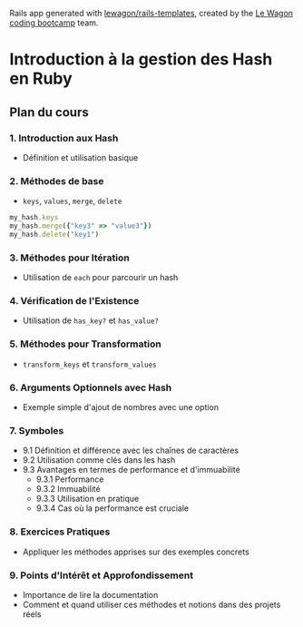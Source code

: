 Rails app generated with [lewagon/rails-templates](https://github.com/lewagon/rails-templates), created by the [Le Wagon coding bootcamp](https://www.lewagon.com) team.

# Introduction à la gestion des Hash en Ruby

## Plan du cours

### 1. Introduction aux Hash
- Définition et utilisation basique

### 2. Méthodes de base
- `keys`, `values`, `merge`, `delete`

```ruby
my_hash.keys
my_hash.merge({"key3" => "value3"})
my_hash.delete("key1")
```

### 3. Méthodes pour Itération
- Utilisation de `each` pour parcourir un hash

### 4. Vérification de l'Existence
- Utilisation de `has_key?` et `has_value?`

### 5. Méthodes pour Transformation
- `transform_keys` et `transform_values`

### 6. Arguments Optionnels avec Hash
- Exemple simple d'ajout de nombres avec une option

### 7. Symboles
- 9.1 Définition et différence avec les chaînes de caractères
- 9.2 Utilisation comme clés dans les hash
- 9.3 Avantages en termes de performance et d'immuabilité
  - 9.3.1 Performance
  - 9.3.2 Immuabilité
  - 9.3.3 Utilisation en pratique
  - 9.3.4 Cas où la performance est cruciale

### 8. Exercices Pratiques
- Appliquer les méthodes apprises sur des exemples concrets

### 9. Points d'Intérêt et Approfondissement
- Importance de lire la documentation
- Comment et quand utiliser ces méthodes et notions dans des projets réels